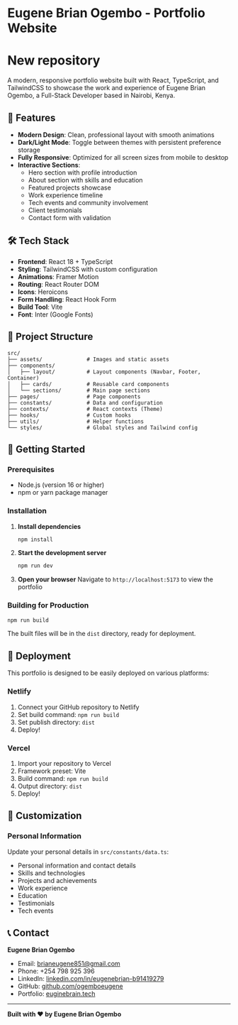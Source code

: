 # Eugene Brian Ogembo - Portfolio Website
# New repository
A modern, responsive portfolio website built with React, TypeScript, and TailwindCSS to showcase the work and experience of Eugene Brian Ogembo, a Full-Stack Developer based in Nairobi, Kenya.

## 🚀 Features

- **Modern Design**: Clean, professional layout with smooth animations
- **Dark/Light Mode**: Toggle between themes with persistent preference storage
- **Fully Responsive**: Optimized for all screen sizes from mobile to desktop
- **Interactive Sections**:
  - Hero section with profile introduction
  - About section with skills and education
  - Featured projects showcase
  - Work experience timeline
  - Tech events and community involvement
  - Client testimonials
  - Contact form with validation

## 🛠️ Tech Stack

- **Frontend**: React 18 + TypeScript
- **Styling**: TailwindCSS with custom configuration
- **Animations**: Framer Motion
- **Routing**: React Router DOM
- **Icons**: Heroicons
- **Form Handling**: React Hook Form
- **Build Tool**: Vite
- **Font**: Inter (Google Fonts)

## 📁 Project Structure

```
src/
├── assets/              # Images and static assets
├── components/
│   ├── layout/          # Layout components (Navbar, Footer, Container)
│   ├── cards/           # Reusable card components
│   └── sections/        # Main page sections
├── pages/               # Page components
├── constants/           # Data and configuration
├── contexts/            # React contexts (Theme)
├── hooks/               # Custom hooks
├── utils/               # Helper functions
└── styles/              # Global styles and Tailwind config
```

## 🚀 Getting Started

### Prerequisites

- Node.js (version 16 or higher)
- npm or yarn package manager

### Installation

1. **Install dependencies**
   ```bash
   npm install
   ```

2. **Start the development server**
   ```bash
   npm run dev
   ```

3. **Open your browser**
   Navigate to `http://localhost:5173` to view the portfolio

### Building for Production

```bash
npm run build
```

The built files will be in the `dist` directory, ready for deployment.

## 🚀 Deployment

This portfolio is designed to be easily deployed on various platforms:

### Netlify

1. Connect your GitHub repository to Netlify
2. Set build command: `npm run build`
3. Set publish directory: `dist`
4. Deploy!

### Vercel

1. Import your repository to Vercel
2. Framework preset: Vite
3. Build command: `npm run build`
4. Output directory: `dist`
5. Deploy!

## 🎨 Customization

### Personal Information

Update your personal details in `src/constants/data.ts`:

- Personal information and contact details
- Skills and technologies
- Projects and achievements
- Work experience
- Education
- Testimonials
- Tech events

## 📞 Contact

**Eugene Brian Ogembo**
- Email: brianeugene851@gmail.com
- Phone: +254 798 925 396
- LinkedIn: [linkedin.com/in/eugenebrian-b91419279](https://linkedin.com/in/eugenebrian-b91419279)
- GitHub: [github.com/ogemboeugene](https://github.com/ogemboeugene)
- Portfolio: [euginebrain.tech](https://euginebrain.tech)

---

**Built with ❤️ by Eugene Brian Ogembo**

